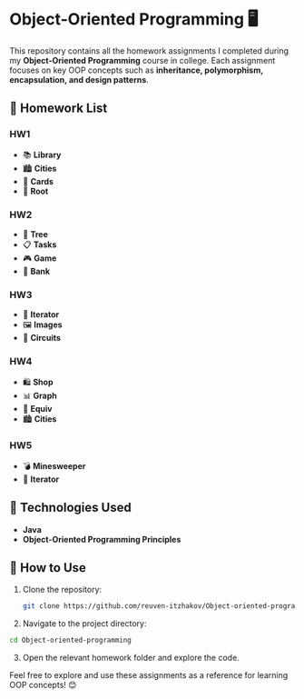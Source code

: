 # Object-Oriented Programming 🖥️  

This repository contains all the homework assignments I completed during my **Object-Oriented Programming** course in college. Each assignment focuses on key OOP concepts such as **inheritance, polymorphism, encapsulation, and design patterns**.  

## 📌 Homework List  

### HW1  
- 📚 **Library**  
- 🏙️ **Cities**  
- 🎴 **Cards**  
- 🌳 **Root**  

### HW2  
- 🌲 **Tree**  
- 📋 **Tasks**  
- 🎮 **Game**  
- 🏦 **Bank**  

### HW3  
- 🔁 **Iterator**  
- 🖼️ **Images**  
- 🔌 **Circuits**  

### HW4  
- 🛍️ **Shop**  
- 📊 **Graph**  
- 🔄 **Equiv**  
- 🏙️ **Cities**  

### HW5  
- 💣 **Minesweeper**  
- 🔁 **Iterator**  

## 🚀 Technologies Used  
- **Java**  
- **Object-Oriented Programming Principles**  

## 📂 How to Use  
1. Clone the repository:  
   ```bash
   git clone https://github.com/reuven-itzhakov/Object-oriented-programming.git
   ```
2. Navigate to the project directory:
```bash
cd Object-oriented-programming
```
3. Open the relevant homework folder and explore the code.

Feel free to explore and use these assignments as a reference for learning OOP concepts! 😊
